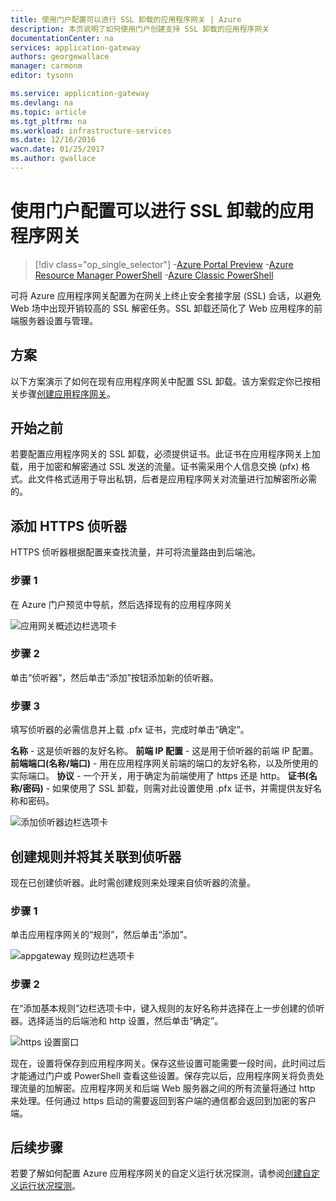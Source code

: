 ```yaml
---
title: 使用门户配置可以进行 SSL 卸载的应用程序网关 | Azure
description: 本页说明了如何使用门户创建支持 SSL 卸载的应用程序网关
documentationCenter: na
services: application-gateway
authors: georgewallace
manager: carmonm
editor: tysonn

ms.service: application-gateway
ms.devlang: na
ms.topic: article
ms.tgt_pltfrm: na
ms.workload: infrastructure-services
ms.date: 12/16/2016
wacn.date: 01/25/2017
ms.author: gwallace
---
```


# 使用门户配置可以进行 SSL 卸载的应用程序网关

> [!div class="op_single_selector"]
-[Azure Portal Preview](./application-gateway-ssl-portal.md)
-[Azure Resource Manager PowerShell](./application-gateway-ssl-arm.md)
-[Azure Classic PowerShell](./application-gateway-ssl.md)

可将 Azure 应用程序网关配置为在网关上终止安全套接字层 (SSL) 会话，以避免 Web 场中出现开销较高的 SSL 解密任务。SSL 卸载还简化了 Web 应用程序的前端服务器设置与管理。

## 方案

以下方案演示了如何在现有应用程序网关中配置 SSL 卸载。该方案假定你已按相关步骤[创建应用程序网关](./application-gateway-create-gateway-portal.md)。

## 开始之前

若要配置应用程序网关的 SSL 卸载，必须提供证书。此证书在应用程序网关上加载，用于加密和解密通过 SSL 发送的流量。证书需采用个人信息交换 (pfx) 格式。此文件格式适用于导出私钥，后者是应用程序网关对流量进行加解密所必需的。

## 添加 HTTPS 侦听器

HTTPS 侦听器根据配置来查找流量，并可将流量路由到后端池。

### 步骤 1

在 Azure 门户预览中导航，然后选择现有的应用程序网关

![应用网关概述边栏选项卡][1]

### 步骤 2

单击“侦听器”，然后单击“添加”按钮添加新的侦听器。

### 步骤 3

填写侦听器的必需信息并上载 .pfx 证书，完成时单击“确定”。

**名称** - 这是侦听器的友好名称。
**前端 IP 配置** - 这是用于侦听器的前端 IP 配置。
**前端端口(名称/端口)** - 用在应用程序网关前端的端口的友好名称，以及所使用的实际端口。
**协议** - 一个开关，用于确定为前端使用了 https 还是 http。
**证书(名称/密码)** - 如果使用了 SSL 卸载，则需对此设置使用 .pfx 证书，并需提供友好名称和密码。

![添加侦听器边栏选项卡][2]

## 创建规则并将其关联到侦听器

现在已创建侦听器。此时需创建规则来处理来自侦听器的流量。

### 步骤 1

单击应用程序网关的“规则”，然后单击“添加”。

![appgateway 规则边栏选项卡][3]  

### 步骤 2

在“添加基本规则”边栏选项卡中，键入规则的友好名称并选择在上一步创建的侦听器。选择适当的后端池和 http 设置，然后单击“确定”。

![https 设置窗口][4]

现在，设置将保存到应用程序网关。保存这些设置可能需要一段时间，此时间过后才能通过门户或 PowerShell 查看这些设置。保存完以后，应用程序网关将负责处理流量的加解密。应用程序网关和后端 Web 服务器之间的所有流量将通过 http 来处理。任何通过 https 启动的需要返回到客户端的通信都会返回到加密的客户端。

## 后续步骤

若要了解如何配置 Azure 应用程序网关的自定义运行状况探测，请参阅[创建自定义运行状况探测](./application-gateway-create-gateway-portal.md)。

[1]: ./media/application-gateway-ssl-portal/figure1.png
[2]: ./media/application-gateway-ssl-portal/figure2.png
[3]: ./media/application-gateway-ssl-portal/figure3.png
[4]: ./media/application-gateway-ssl-portal/figure4.png

<!---HONumber=Mooncake_0905_2016-->